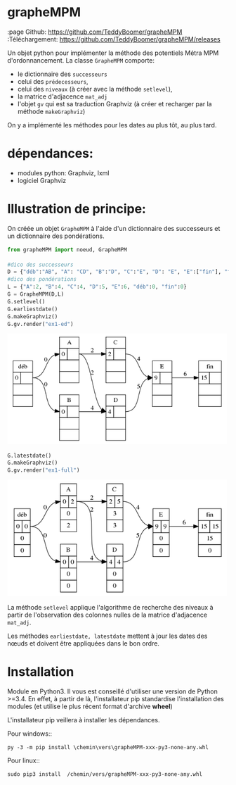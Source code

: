 grapheMPM
=========
:page Github: https://github.com/TeddyBoomer/grapheMPM
:Téléchargement: https://github.com/TeddyBoomer/grapheMPM/releases

Un objet python pour implémenter la méthode des potentiels Métra MPM
d'ordonnancement.
La classe `GrapheMPM` comporte:

* le dictionnaire des `successeurs`
* celui des `prédecesseurs`,
* celui des `niveaux` (à créer avec la méthode `setlevel`),
* la matrice d'adjacence `mat_adj`
* l'objet `gv` qui est sa traduction Graphviz (à créer et recharger par la méthode `makeGraphviz`)

On y a implémenté les méthodes pour les dates au plus tôt, au plus tard.
 
dépendances:
============

* modules python: Graphviz, lxml
* logiciel Graphviz

Illustration de principe:
=========================
On créée un objet `GrapheMPM` à l'aide d'un dictionnaire des successeurs et un dictionnaire des pondérations.

```python
from grapheMPM import noeud, GrapheMPM

#dico des successeurs
D = {"déb":"AB", "A": "CD", "B":"D", "C":"E", "D": "E", "E":["fin"], "fin": ""}
#dico des pondérations
L = {"A":2, "B":4, "C":4, "D":5, "E":6, "déb":0, "fin":0}
G = GrapheMPM(D,L)
G.setlevel()                                                            
G.earliestdate()
G.makeGraphviz()
G.gv.render("ex1-ed")
```
<img src="ex1-ed.png" width="500">

```python
G.latestdate()
G.makeGraphviz()
G.gv.render("ex1-full")
```
<img src="ex1-full.png" width="500">

La méthode `setlevel` applique l'algorithme de recherche des niveaux à partir
de l'observation des colonnes nulles de la matrice d'adjacence `mat_adj`.

Les méthodes `earliestdate, latestdate` mettent à jour les dates des nœuds et
doivent être appliquées dans le bon ordre.

Installation
============

Module en Python3. Il vous est conseillé d'utiliser une
version de Python >=3.4. En effet, à partir de là, l'installateur pip
standardise l'installation des modules (et utilise le plus récent format
d'archive **wheel**)

L'installateur pip veillera à installer les dépendances.

Pour windows::

```
py -3 -m pip install \chemin\vers\grapheMPM-xxx-py3-none-any.whl
```

Pour linux::

```
sudo pip3 install  /chemin/vers/grapheMPM-xxx-py3-none-any.whl
```
